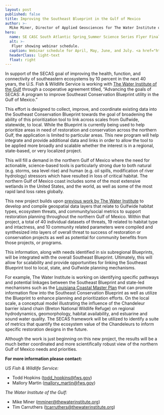 ```yaml
---
layout: post
published: false
title: Improving the Southeast Blueprint in the Gulf of Mexico
author: >-
  Mike Miner, Director of Applied Geosciences for The Water Institute of the Gulf
hero:
  name: SE CASC South Atlantic Spring_Summer Science Series Flyer FinalUpdates410.png
  alt: >-
   Flyer showing webinar schedule.
  caption: Webinar schedule for April, May, June, and July. <a href="https://secasc.ncsu.edu/s6series/">Visit the series website for more information</a>.
  headerClass: light-text
  float: right
---
```


In support of the SECAS goal of improving the health, function, and connectivity of southeastern ecosystems by 10 percent in the next 40 years, the U.S. Fish & Wildlife Service is working with [The Water Institute of the Gulf](https://thewaterinstitute.org/) through a cooperative agreement titled, “Advancing the goals of SECAS: A program to improve Southeast Conservation Blueprint utility in the Gulf of Mexico.”

This effort is designed to collect, improve, and coordinate existing data into the Southeast Conservation Blueprint towards the goal of broadening the ability of this prioritization tool to link across scales from Gulfwide, statewide, to local. While the Blueprint is currently being used to help prioritize areas in need of restoration and conservation across the northern Gulf, the application is limited to particular areas. This new program will help integrate and provide additional data and links in order to allow the tool to be applied more broadly and scalable whether the interest is in a regional, state-based, or very localized project. 

This will fill a demand in the northern Gulf of Mexico where the need for actionable, science-based tools is particularly strong due to both natural (e.g. storms, sea level rise) and human (e.g. oil spills, modification of river hydrology) stressors which have resulted in loss of critical habitat. The northern Gulf of Mexico coast includes some of the most extensive wetlands in the United States, and the world, as well as some of the most rapid land loss rates globally. 

This new project builds upon [previous work by The Water Institute](https://thewaterinstitute.org/assets/docs/publications/Gulf-wide-data-synthesis-for-restoration-planning.pdf) to develop and compile geospatial data layers that relate to Gulfwide habitat types, ecosystem threats, and community/social metrics to support restoration planning throughout the northern Gulf of Mexico. Within that project, a total of 40 individual datasets of threats, 19 related to habitat type and intactness, and 10 community related parameters were compiled and synthesized into layers of overall threat to success of restoration or conservation projects as well as potential for community benefits from those projects, or programs. 

This information, along with needs identified in six subregional Blueprints, will be integrated with the overall Southeast Blueprint. Ultimately, this will allow for scalability and provide opportunities for linking the Southeast Blueprint tool to local, state, and Gulfwide planning mechanisms. 

For example, The Water Institute is working on identifying specific pathways and potential linkages between the Southeast Blueprint and state-led mechanisms such as the [Louisiana Coastal Master Plan](http://coastal.la.gov/our-plan/2017-coastal-master-plan/) that can promote information flow into the Southeast Conservation Blueprint as well as utilize the Blueprint to enhance planning and prioritization efforts. On the local scale, a conceptual model illustrating the influence of the Chandeleur barrier island chain (Breton National Wildlife Refuge) on regional hydrodynamics, geomorphology, habitat availability, and estuarine and sound water quality. The SECAS framework will be utilized to identify a suite of metrics that quantify the ecosystem value of the Chandeleurs to inform specific restoration designs in the future.   

Although the work is just beginning on this new project, the results will be a much better coordinated and more scientifically robust view of the northern Gulf of Mexico needs and priorities. 

**For more information please contact:**

_US Fish & Wildlife Service:_	
- Todd Hopkins (todd_hopkins@fws.gov)
- Mallory Martin (mallory_martin@fws.gov)

_The Water Institute of the Gulf:_
- Mike Miner (mminer@thewaterinstitute.org)
- Tim Carruthers (tcarruthers@thewaterinstitute.org)

